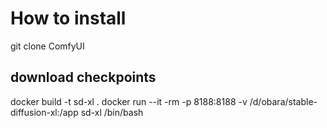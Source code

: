 # How to install

git clone ComfyUI
## download checkpoints ##
docker build -t sd-xl .
docker run --it -rm -p 8188:8188 -v /d/obara/stable-diffusion-xl:/app sd-xl /bin/bash